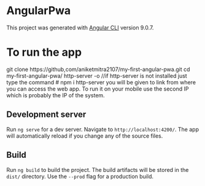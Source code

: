 # AngularPwa

This project was generated with [Angular CLI](https://github.com/angular/angular-cli) version 9.0.7.

#  To run the app
git clone https://github,com/aniketmitra2107/my-first-angular-pwa.git
cd my-first-angular-pwa/
http-server -o   //if http-server is not installed just type the command # npm i http-server
you will be given to link from where you can access the web app. To run it on your mobile use the second IP which is probably the IP of the system.

## Development server

Run `ng serve` for a dev server. Navigate to `http://localhost:4200/`. The app will automatically reload if you change any of the source files.

## Build

Run `ng build` to build the project. The build artifacts will be stored in the `dist/` directory. Use the `--prod` flag for a production build.
